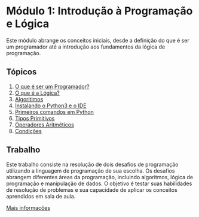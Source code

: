 # Módulo 1: Introdução à Programação e Lógica

Este módulo abrange os conceitos iniciais, desde a definição do que é ser um programador até a introdução aos fundamentos da lógica de programação.

## Tópicos

1. [O que é ser um Programador?](o_que_e_ser_um_programador/README.md)
2. [O que é a Lógica?](o_que_e_a_logica/README.md)
3. [Algoritimos](algoritimos/README.md)
5. [Instalando o Python3 e o IDE](instalando_o_python3_e_o_ide/README.md)
6. [Primeiros comandos em Python](primeiros_comandos_em_python/README.md)
7. [Tipos Primitivos](tipos_primitivos/README.md)
8. [Operadores Aritméticos](operadores_aritmeticos/README.md)
9. [Condições](condicoes/README.md)

## Trabalho

Este trabalho consiste na resolução de dois desafios de programação utilizando a linguagem de programação de sua escolha. Os desafios abrangem diferentes áreas da programação, incluindo algoritmos, lógica de programação e manipulação de dados. O objetivo é testar suas habilidades de resolução de problemas e sua capacidade de aplicar os conceitos aprendidos em sala de aula.

[Mais informações](trabalho/README.md)